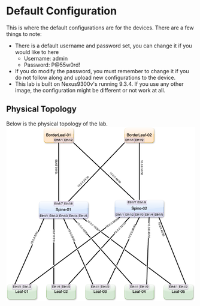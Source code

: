 # Default Configuration

This is where the default configurations are for the devices. There are a few things to note:

- There is a default username and password set, you can change it if you would like to here
  - Username: admin
  - Password: P@55w0rd!
- If you do modify the password, you must remember to change it if you do not follow along and upload new configurations to the device.
- This lab is built on Nexus9300v's running 9.3.4. If you use any other image, the configuration might be different or not work at all.

## Physical Topology

Below is the physical topology of the lab.
![Image of Lab](../../Diagrams/EVPN-Diagram-Blog.png "Lab Physical Topology")
